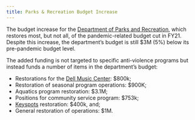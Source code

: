 ```yaml
---
title: Parks & Recreation Budget Increase
---
```

The budget increase for the [Department of Parks and Recreation](https://www.phila.gov/departments/philadelphia-parks-recreation/), which restores most, but not all, of the pandemic-related budget cut in FY21. Despite this increase, the department’s budget is still $3M (5%) below its pre-pandemic budget level. 

The added funding is not targeted to specific anti-violence programs but instead funds a number of items in the department’s budget:

- Restorations for the [Dell Music Center](https://thedellmusiccenter.com/): $800k; 
- Restoration of seasonal program operations: $900K; 
- Aquatics program restoration: $3.1M; 
- Positions for community service program: $753k;
- [Keyspots](https://www.phillykeyspots.org/) restoration: $400k, and;
- General restoration of operations: $1M.
